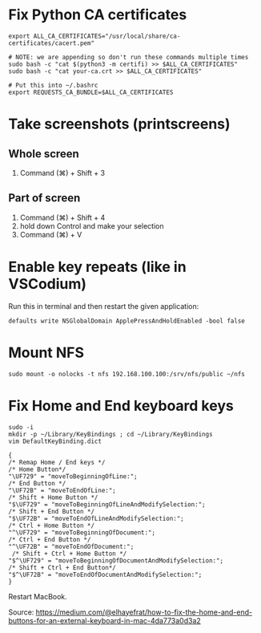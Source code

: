 # Fix Python CA certificates

```
export ALL_CA_CERTIFICATES="/usr/local/share/ca-certificates/cacert.pem"

# NOTE: we are appending so don't run these commands multiple times
sudo bash -c "cat $(python3 -m certifi) >> $ALL_CA_CERTIFICATES"
sudo bash -c "cat your-ca.crt >> $ALL_CA_CERTIFICATES"

# Put this into ~/.bashrc
export REQUESTS_CA_BUNDLE=$ALL_CA_CERTIFICATES
```

# Take screenshots (printscreens)

## Whole screen

1. Command (⌘) + Shift + 3

## Part of screen

1. Command (⌘) + Shift + 4
1. hold down Control and make your selection
1. Command (⌘) +  V

# Enable key repeats (like in VSCodium)

Run this in terminal and then restart the given application:

```
defaults write NSGlobalDomain ApplePressAndHoldEnabled -bool false
```

# Mount NFS

```
sudo mount -o nolocks -t nfs 192.168.100.100:/srv/nfs/public ~/nfs
```

# Fix Home and End keyboard keys

```
sudo -i 
mkdir -p ~/Library/KeyBindings ; cd ~/Library/KeyBindings
vim DefaultKeyBinding.dict
```

```
{
/* Remap Home / End keys */
/* Home Button*/
"\UF729" = "moveToBeginningOfLine:"; 
/* End Button */
"\UF72B" = "moveToEndOfLine:"; 
/* Shift + Home Button */
"$\UF729" = "moveToBeginningOfLineAndModifySelection:"; 
/* Shift + End Button */
"$\UF72B" = "moveToEndOfLineAndModifySelection:"; 
/* Ctrl + Home Button */
"^\UF729" = "moveToBeginningOfDocument:"; 
/* Ctrl + End Button */
"^\UF72B" = "moveToEndOfDocument:"; 
 /* Shift + Ctrl + Home Button */
"$^\UF729" = "moveToBeginningOfDocumentAndModifySelection:";
/* Shift + Ctrl + End Button*/
"$^\UF72B" = "moveToEndOfDocumentAndModifySelection:"; 
}
```

Restart MacBook.

Source: https://medium.com/@elhayefrat/how-to-fix-the-home-and-end-buttons-for-an-external-keyboard-in-mac-4da773a0d3a2
